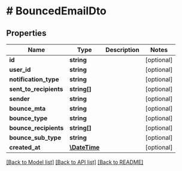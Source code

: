 # # BouncedEmailDto

## Properties

Name | Type | Description | Notes
------------ | ------------- | ------------- | -------------
**id** | **string** |  | [optional] 
**user_id** | **string** |  | [optional] 
**notification_type** | **string** |  | [optional] 
**sent_to_recipients** | **string[]** |  | [optional] 
**sender** | **string** |  | [optional] 
**bounce_mta** | **string** |  | [optional] 
**bounce_type** | **string** |  | [optional] 
**bounce_recipients** | **string[]** |  | [optional] 
**bounce_sub_type** | **string** |  | [optional] 
**created_at** | [**\DateTime**](\DateTime) |  | [optional] 

[[Back to Model list]](../../README#documentation-for-models) [[Back to API list]](../../README#documentation-for-api-endpoints) [[Back to README]](../../README)


